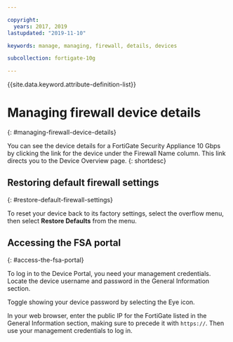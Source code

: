 ```yaml
---

copyright:
  years: 2017, 2019
lastupdated: "2019-11-10"

keywords: manage, managing, firewall, details, devices

subcollection: fortigate-10g

---
```


{{site.data.keyword.attribute-definition-list}}

# Managing firewall device details
{: #managing-firewall-device-details}

You can see the device details for a FortiGate Security Appliance 10 Gbps by clicking the link for the device under the Firewall Name column. This link directs you to the Device Overview page.
{: shortdesc}

## Restoring default firewall settings
{: #restore-default-firewall-settings}

To reset your device back to its factory settings, select the overflow menu, then select **Restore Defaults** from the menu.

## Accessing the FSA portal
{: #access-the-fsa-portal}

To log in to the Device Portal, you need your management credentials. Locate the device username and password in the General Information section.

Toggle showing your device password by selecting the Eye icon.

In your web browser, enter the public IP for the FortiGate listed in the General Information section, making sure to precede it with `https://`. Then use your management credentials to log in.

